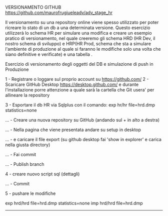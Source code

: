 VERSIONAMENTO GITHUB https://github.com/maurofrugiueleadv/adv_stage_hr

Il versionamento su una repository online viene spesso utilizzato per poter ricreare lo stato di un db a una determinata versione.
Questo esercizio utilizzerà lo schema HR per simulare una modifica e creare un esempio pratico di versionamento, nel quale creeremo gli schema HRD (HR Dev, il nostro schema di sviluppo) e HRP(HR Prod, schema che sta a simulare l'ambiente di produzione al quale si faranno le modifiche solo una volta che siano definitive e verificate) e una tabella .


Esercizio di versionamento degli oggetti del DB e simulazione di push in Produzione

1 - Registrare o loggare sul proprio account su https://github.com/ 
2 - Scaricare GitHub Desktop https://desktop.github.com/ e durante l'installazione porre attenzione a quale sarà la cartella che Git 
	usera' per allineare la repository



3 - Esportare il db HR via Sqlplus con il comando: exp hr/hr file=hrd.dmp statistics=none

... - Creare una nuova repository su GitHub (andando sul + in alto a destra)

... - Nella pagina che viene presentata andare su setup in desktop

... - e caricare il file export (su github desktop fai 'show in explorer' e carica nella giusta directory)

... - Fai commit

... - Publish branch

4 - creare nuovo script sql (dettagli)

... - Commit 

5 - pushare le modifiche




exp hrd/hrd file=hrd.dmp statistics=none
imp hrd/hrd file=hrd.dmp

------------------------------------------------------------
